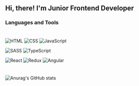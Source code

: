 ## Hi, there! I'm Junior Frontend Developer

### Languages and Tools
#
![HTML](https://img.shields.io/badge/-HTML-090909?style=for-the-badge&logo=html5&logoColor=66FF00)
![CSS](https://img.shields.io/badge/-CSS-090909?style=for-the-badge&logo=CSS3&logoColor=1E90FF)
![JavaScript](https://img.shields.io/badge/-JavaScript-090909?style=for-the-badge&logo=JavaScript&logoColor=E9D54D)

![SASS](https://img.shields.io/badge/-SASS-090909?style=for-the-badge&logo=sass&logoColor=CD6799)
![TypeScript](https://img.shields.io/badge/-TypeScript-090909?style=for-the-badge&logo=TypeScript&logoColor=3178С6)

![React](https://img.shields.io/badge/-React-090909?style=for-the-badge&logo=React&logoColor=61DAFB)
![Redux](https://img.shields.io/badge/-Redux-090909?style=for-the-badge&logo=Redux&logoColor=764ABC)
![Angular](https://img.shields.io/badge/-Angular-090909?style=for-the-badge&logo=Angular&logoColor=DD0031)
#
![Anurag's GitHub stats](https://github-readme-stats.vercel.app/api?username=grentsva&hide=contribs,prs&theme=dark)
#